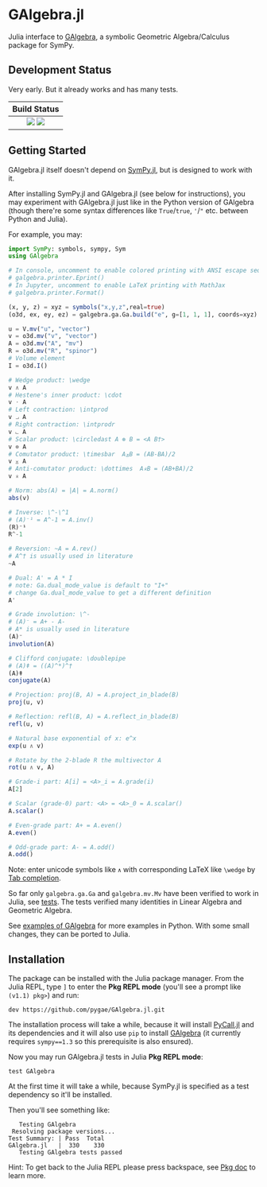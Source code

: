 # GAlgebra.jl

Julia interface to [GAlgebra](https://github.com/pygae/galgebra), a symbolic Geometric Algebra/Calculus package for SymPy.

## Development Status

Very early. But it already works and has many tests.

| **Build Status**                                                                                |
|:-----------------------------------------------------------------------------------------------:|
| [![][travis-img]][travis-url]                                   [![][codecov-img]][codecov-url] |

[travis-img]: https://travis-ci.com/pygae/GAlgebra.jl.svg?branch=master
[travis-url]: https://travis-ci.com/pygae/GAlgebra.jl
[codecov-img]: https://img.shields.io/codecov/c/github/pygae/GAlgebra.jl.svg
[codecov-url]: https://codecov.io/gh/pygae/GAlgebra.jl

## Getting Started

GAlgebra.jl itself doesn't depend on [SymPy.jl](https://github.com/JuliaPy/SymPy.jl), but is designed to work with it.

After installing SymPy.jl and GAlgebra.jl (see below for instructions), you may experiment with GAlgebra.jl just like in the Python version of GAlgebra (though there're some syntax differences like `True`/`true`, `'`/`"` etc. between Python and Julia).

For example, you may:

```julia
import SymPy: symbols, sympy, Sym
using GAlgebra

# In console, uncomment to enable colored printing with ANSI escape sequences 
# galgebra.printer.Eprint()
# In Jupyter, uncomment to enable LaTeX printing with MathJax
# galgebra.printer.Format()

(x, y, z) = xyz = symbols("x,y,z",real=true)
(o3d, ex, ey, ez) = galgebra.ga.Ga.build("e", g=[1, 1, 1], coords=xyz)

u = V.mv("u", "vector")
v = o3d.mv("v", "vector")
A = o3d.mv("A", "mv")
R = o3d.mv("R", "spinor")
# Volume element
I = o3d.I()

# Wedge product: \wedge
v ∧ A
# Hestene's inner product: \cdot
v ⋅ A
# Left contraction: \intprod
v ⨼ A
# Right contraction: \intprodr
v ⨽ A
# Scalar product: \circledast A ⊛ B = <A B†>
v ⊛ A
# Comutator product: \timesbar  A⨱B = (AB-BA)/2
v ⨱ A
# Anti-comutator product: \dottimes  A⨰B = (AB+BA)/2
v ⨰ A

# Norm: abs(A) = |A| = A.norm()
abs(v)

# Inverse: \^-\^1
# (A)⁻¹ = A^-1 = A.inv()
(R)⁻¹
R^-1

# Reversion: ~A = A.rev()
# A^† is usually used in literature
~A

# Dual: A' = A * I
# note: Ga.dual_mode_value is default to "I+"
# change Ga.dual_mode_value to get a different definition
A'

# Grade involution: \^-
# (A)⁻ = A+ - A-
# A* is usually used in literature
(A)⁻
involution(A)

# Clifford conjugate: \doublepipe
# (A)ǂ = ((A)^*)^†
(A)ǂ
conjugate(A)

# Projection: proj(B, A) = A.project_in_blade(B)
proj(u, v)

# Reflection: refl(B, A) = A.reflect_in_blade(B)
refl(u, v)

# Natural base exponential of x: e^x
exp(u ∧ v)

# Rotate by the 2-blade R the multivector A
rot(u ∧ v, A)

# Grade-i part: A[i] = <A>_i = A.grade(i)
A[2]

# Scalar (grade-0) part: <A> = <A>_0 = A.scalar()
A.scalar()

# Even-grade part: A+ = A.even()
A.even()

# Odd-grade part: A- = A.odd()
A.odd()
```

Note: enter unicode symbols like `∧` with corresponding LaTeX like `\wedge` by [Tab completion](https://pkg.julialang.org/docs/julia/THl1k/1.1.0/manual/unicode-input.html).

So far only `galgebra.ga.Ga` and `galgebra.mv.Mv` have been verified to work in Julia, see [tests](https://github.com/pygae/GAlgebra.jl/tree/master/test/runtests.jl). The tests verified many identities in Linear Algebra and Geometric Algebra.

See [examples of GAlgebra](https://github.com/pygae/galgebra/tree/15-print-pow/examples) for more examples in Python. With some small changes, they can be ported to Julia.

## Installation

The package can be installed with the Julia package manager. From the Julia REPL, type `]` to enter the **Pkg REPL mode** (you'll see a prompt like `(v1.1) pkg>`) and run:

```
dev https://github.com/pygae/GAlgebra.jl.git
```

The installation process will take a while, because it will install [PyCall.jl](https://github.com/JuliaPy/PyCall.jl) and its dependencies and it will also use `pip` to install [GAlgebra](https://github.com/pygae/galgebra) (it currently requires `sympy==1.3` so this prerequisite is also ensured).

Now you may run GAlgebra.jl tests in Julia **Pkg REPL mode**: 

```
test GAlgebra
```

At the first time it will take a while, because SymPy.jl is specified as a test dependency so it'll be installed.

Then you'll see something like:

```
   Testing GAlgebra
 Resolving package versions...
Test Summary: | Pass  Total
GAlgebra.jl   |  330    330
   Testing GAlgebra tests passed
```

Hint: To get back to the Julia REPL please press backspace, see [Pkg doc](https://docs.julialang.org/en/v1/stdlib/Pkg/index.html) to learn more.